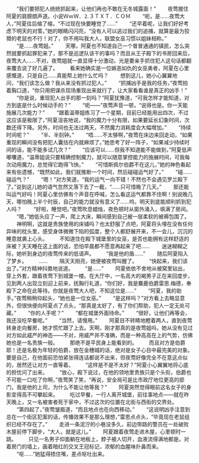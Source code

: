 　　“我们要把犯人统统抓起来，让他们再也不敢在无冬城露面！”
　　夜莺握住阿夏的肩膀朗声道。小说ＷｗＷ．⒉３ＴＸＴ．ＣＯＭ
　　“呃，是……夜莺大人，”阿夏往后缩了缩，“不过现在快要睡觉了……”
　　“还早着呢，让我们好好考虑下明天的对策，”她的眼睛闪闪亮，“没有人可以逃过我们的追捕，就算是最为狡猾的老鼠也不行！对了，你不用叫我大人，联盟女巫习惯以姐妹相称。”
　　“是……夜莺姐。”
　　天哪，阿夏也不知道自己一个普普通通的镇民，怎么突然就要抓起罪犯来了，那不是巡逻队该干的事吗？而且从王子殿下的书房回来后，夜莺大人……不对，夜莺姐就一直显得十分激动，光是要亲手抓住犯人这句话都翻来覆去说了好几遍了。
　　看来她确实是一位嫉恶如仇的女巫勇者，阿夏在心里感慨道，只是自己……真能帮上她什么忙吗？
　　想到这儿，她小心翼翼地问，“我们该怎么做？我从来没有抓过犯人。”
　　“抓捕凶手是我的任务，”夜莺拍着胸口道，“你只用把谋杀现场重现出来就行了，让大家看看谁是真正的凶手！”
　　“你是说，重现犯人出手的那一刻吗？”阿夏犹豫道，“可我怎样才能知道，对方到底是什么时候动手的？”
　　“呃——”夜莺声音一顿，“说得也是。你一天能施展几次能力？”
　　“跟着温蒂姐练习了一个星期，目前已经能用出四次，不过这应该是极限了，”阿夏沮丧地说，“我的魔力十分有限，如果要延长幻象时间，次数还得下降。另外，时间也无法过两天，不然魔力消耗度会大幅增加。”
　　“持续时间呢？”
　　“半、半刻钟。”
　　“唔……不太够啊，”夜莺在床边来回走动，“如果重现的瞬间没有把犯人囊括在内就麻烦了。”她思考了好一阵子，“如果减少持续时间的话，能不能多试几次？”
　　“应该可以……但我不知道能不能做到，”阿夏低声嘟囔道，“温蒂姐说只要精确控制魔力，就可以随意掌控能力的施展时间，可我每次动用魔力，总觉得它跑得飞快。”
　　“可惜斯佩尔伯爵不在这儿，”她的神色看起来有些遗憾，“既然如此，我们就推断一个时间，然后碰碰运气好了。”
　　“碰……碰运气？”
　　“嗯！”对方笑道，“我的运气一向不错！不然也不会遇见罗兰殿下了。”说到这儿她的语气忽然又落下去了一截，“……只可惜晚了几天。”
　　那还能叫运气好吗！阿夏心里仿佛有个声音在呼喊，怎么看这运气都靠不住啊！别说晚几天，哪怕晚上半个时辰，自己的能力就没有意义了……呜，明天到底能顺利抓到犯人吗？
　　“好啦，睡觉吧。”夜莺吹息蜡烛，夜色顿时从窗外涌入，填满了房间。
　　“嗯，”她低头应了一声，爬上大床，瞬间感到自己被一层柔软的被褥包围了。
　　神明啊，这就是贵族使用的床铺吗？也太舒服了点吧，阿夏将头埋在没有任何异味的枕头里，感受身体微微下陷的弧度，整个人都舒展开来，不一会儿，沉沉的睡意就袭上心头。
　　不知道住在殿下城堡里的女巫，是否也能拥有这样舒适的床被？天天睡在这上面的话，恐怕早晨都不愿意再起来了吧……
　　迷迷糊糊之际，她听到身边的夜莺传来的低语声。
　　“我是他的盾……”
　　随后阿夏陷入了梦乡。
　　……
　　隔天天刚亮，她便被夜莺叫醒了。
　　“快起来，我们该出了。”对方精神抖擞地说道。
　　“是……”
　　阿夏依依不舍地从被窝里钻出，穿上外套，跟着夜莺下到城堡一楼。在大厅中，一名高大的褐男子正在来回度步，见到两人出现立刻迎上前来，抚胸行礼道，“你们好，我是麋鹿伯爵雷恩.梅德，奉殿下之命在此等待。你就是夜莺大人吧，不知这位是……”
　　“阿夏，我的助手。”夜莺稍稍仰起头，“她也是一位女巫。”
　　“是这样吗？”对方看上去略显意外，但很快便向阿夏点了点头，“那真是太好了，有了你们帮助，犯人一定无处可藏。”
　　“你的人手呢？”
　　“都在城堡外面待命。”
　　“很好，让他们再等会，我还没吃早餐呢。”
　　“当然，请慢用。”
　　阿夏目不转睛地瞪着两人，直到夜莺转身走向餐房，她才慌忙跟了上去。天啊，刚才那真的是夜莺姐吗，她从没有见过对方如此威严的神态——不对，用威严并不准确，而是一种高高在上的气势，仿佛她也是一名贵族一般。
　　那绝不是平民身上能看到的。
　　而且对方是伯爵耶！还是名极为年轻的伯爵，放在金穗城的话，绝对是女子心目中最完美的对象。要是自己，在他面前恐怕紧张得连话都说不出来，但夜莺好像完全不在意这点似的，居然还让对方一直等着。
　　“这样是不是不太好？”阿夏小心翼翼地将心底的担忧问了出来。
　　“放心，殿下说过，在他的领地里贵族只是个头衔，伯爵也不可能一口吃了你啊，”夜莺笑了笑，“再说，安全局可是比市政厅地位更高的部门，我是他的上司，为什么不能让他等我？”
　　阿夏突然觉得眼前这名女子的身影变得高不可攀起来。
　　吃过早餐，一行人离开城堡，前往事地点——就在昨天晚上，又一名被害者死于家中，不过这次的位置在北街与西街的交界处。
　　“第四起了，”夜莺皱眉道，“而且地点也在向西移动。”
　　“这说明凶手注意到总在一个街区犯案的话，传播效果不是那么理想，”雷恩点点头，“毕竟现在老鼠组织已经不存在了。”
　　走进一条泥泞的小巷没多久，前边带路的警员在一处破败木屋前停下脚步，“大人，就是这儿。”
　　阿夏跟着夜莺走进木屋，心里顿时一跳。
　　只见一名男子仰面躺在地板上，脖子被人切开，血液流得满地都是。对着房门的墙上，画着暗红的交叉王冠标记，浓郁的血腥味扑鼻而来。
　　“呕……”她猛得捂住嘴，差点呕吐出来。